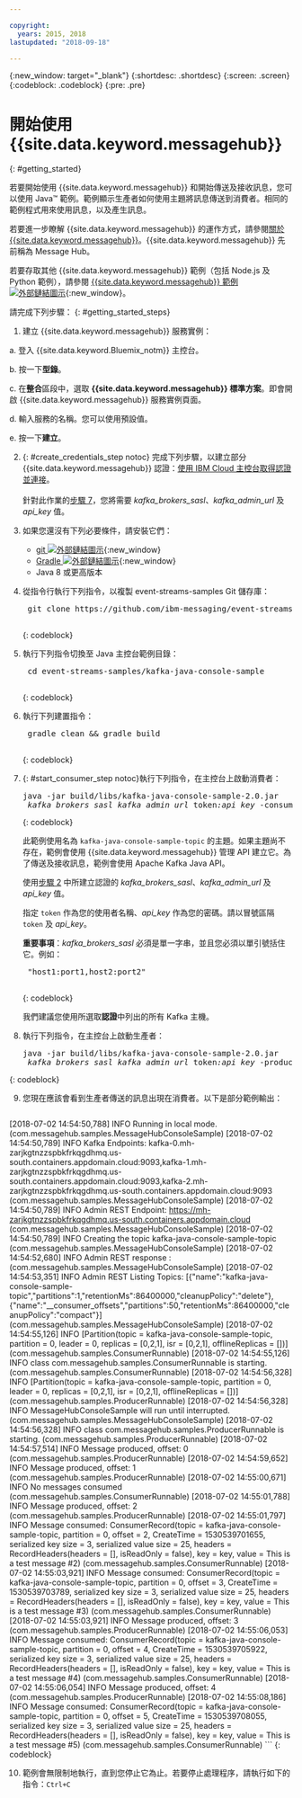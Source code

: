```yaml
---

copyright:
  years: 2015, 2018
lastupdated: "2018-09-18"

---
```


{:new_window: target="_blank"}
{:shortdesc: .shortdesc}
{:screen: .screen}
{:codeblock: .codeblock}
{:pre: .pre}

# 開始使用 {{site.data.keyword.messagehub}} 
{: #getting_started}

若要開始使用 {{site.data.keyword.messagehub}} 和開始傳送及接收訊息，您可以使用 Java™ 範例。範例顯示生產者如何使用主題將訊息傳送到消費者。相同的範例程式用來使用訊息，以及產生訊息。

若要進一步瞭解 {{site.data.keyword.messagehub}} 的運作方式，請參閱[關於 {{site.data.keyword.messagehub}}](/docs/services/EventStreams/eventstreams010.html)。{{site.data.keyword.messagehub}} 先前稱為 Message Hub。

若要存取其他 {{site.data.keyword.messagehub}} 範例（包括 Node.js 及 Python 範例），請參閱 [{{site.data.keyword.messagehub}} 範例 ![外部鏈結圖示](../../icons/launch-glyph.svg "外部鏈結圖示")](https://github.com/ibm-messaging/event-streams-samples){:new_window}。

<!-- 11/01/18 - Karen - removing diagram as requested by James
![Java sample overview diagram](getting_started_sample.gif "Overview diagram of Java sample showing the flow of messages.")
-->

請完成下列步驟：
{: #getting_started_steps}
 
1. 建立 {{site.data.keyword.messagehub}} 服務實例：

  a. 登入 {{site.data.keyword.Bluemix_notm}} 主控台。 
  
  b. 按一下**型錄**。
  
  c. 在**整合**區段中，選取 **{{site.data.keyword.messagehub}} 標準方案**。即會開啟 {{site.data.keyword.messagehub}} 服務實例頁面。
  
  d. 輸入服務的名稱。您可以使用預設值。
  
  e. 按一下**建立**。

2. {: #create_credentials_step notoc} 完成下列步驟，以建立部分 {{site.data.keyword.messagehub}} 認證：[使用 IBM Cloud 主控台取得認證並連接](/docs/services/EventStreams/eventstreams127.html#connect_standard_cf_console)。
   <br/>
   <br/>針對此作業的[步驟 7](/docs/services/EventStreams/index.html#start_consumer_step)，您將需要 *kafka_brokers_sasl*、*kafka_admin_url* 及 *api_key* 值。   

3. 如果您還沒有下列必要條件，請安裝它們：

    * [git ![外部鏈結圖示](../../icons/launch-glyph.svg "外部鏈結圖示")](https://git-scm.com/){:new_window}
	* [Gradle ![外部鏈結圖示](../../icons/launch-glyph.svg "外部鏈結圖示")](https://gradle.org/){:new_window}
    * Java 8 或更高版本
 
4. 從指令行執行下列指令，以複製 event-streams-samples Git 儲存庫：

    <pre class="pre">
    git clone https://github.com/ibm-messaging/event-streams-samples.git
    </pre>
	{: codeblock}

5. 執行下列指令切換至 Java 主控台範例目錄：

    <pre class="pre">
    cd event-streams-samples/kafka-java-console-sample
    </pre>
	{: codeblock}

6. 執行下列建置指令：

    <pre class="pre">
    gradle clean && gradle build
    </pre>
	{: codeblock}

7. {: #start_consumer_step notoc}執行下列指令，在主控台上啟動消費者：

    <pre class="pre">java -jar build/libs/kafka-java-console-sample-2.0.jar
	<var class="keyword varname">kafka_brokers_sasl</var> <var class="keyword varname">kafka_admin_url</var> token<var class="keyword varname">:api_key</var> -consumer</pre>
    {: codeblock}
    
    此範例使用名為 `kafka-java-console-sample-topic` 的主題。如果主題尚不存在，範例會使用 {{site.data.keyword.messagehub}} 管理 API 建立它。為了傳送及接收訊息，範例會使用 Apache Kafka Java API。

    使用[步驟 2](/docs/services/MessageHub/index.html#create_credentials_step) 中所建立認證的 *kafka_brokers_sasl*、*kafka_admin_url* 及 *api_key* 值。
	
	指定 <code>token</code> 作為您的使用者名稱、<var class="keyword varname">api_key</var> 作為您的密碼。請以冒號區隔 <code>token</code> 及 <var class="keyword varname">api_key</var>。
    
	**重要事項**：*kafka_brokers_sasl* 必須是單一字串，並且您必須以單引號括住它。例如：

    <pre class="pre">
    "host1:port1,host2:port2"
    </pre>
	{: codeblock}

    我們建議您使用所選取**認證**中列出的所有 Kafka 主機。

8. 執行下列指令，在主控台上啟動生產者：
   
    <pre class="pre">java -jar build/libs/kafka-java-console-sample-2.0.jar
	<var class="keyword varname">kafka_brokers_sasl</var> <var class="keyword varname">kafka_admin_url</var> token<var class="keyword varname">:api_key</var> -producer</pre>
 {: codeblock}
  
9. 您現在應該會看到生產者傳送的訊息出現在消費者。以下是部分範例輸出：

    ```
[2018-07-02 14:54:50,788] INFO Running in local mode. (com.messagehub.samples.MessageHubConsoleSample)
    [2018-07-02 14:54:50,789] INFO Kafka Endpoints: kafka-0.mh-zarjkgtnzzspbkfrkqgdhmq.us-south.containers.appdomain.cloud:9093,kafka-1.mh-zarjkgtnzzspbkfrkqgdhmq.us-south.containers.appdomain.cloud:9093,kafka-2.mh-zarjkgtnzzspbkfrkqgdhmq.us-south.containers.appdomain.cloud:9093 (com.messagehub.samples.MessageHubConsoleSample)
    [2018-07-02 14:54:50,789] INFO Admin REST Endpoint: https://mh-zarjkgtnzzspbkfrkqgdhmq.us-south.containers.appdomain.cloud (com.messagehub.samples.MessageHubConsoleSample)
    [2018-07-02 14:54:50,789] INFO Creating the topic kafka-java-console-sample-topic (com.messagehub.samples.MessageHubConsoleSample)
    [2018-07-02 14:54:52,680] INFO Admin REST response : (com.messagehub.samples.MessageHubConsoleSample)
    [2018-07-02 14:54:53,351] INFO Admin REST Listing Topics: [{"name":"kafka-java-console-sample-topic","partitions":1,"retentionMs":86400000,"cleanupPolicy":"delete"},{"name":"__consumer_offsets","partitions":50,"retentionMs":86400000,"cleanupPolicy":"compact"}] (com.messagehub.samples.MessageHubConsoleSample)
    [2018-07-02 14:54:55,126] INFO [Partition(topic = kafka-java-console-sample-topic, partition = 0, leader = 0, replicas = [0,2,1], isr = [0,2,1], offlineReplicas = [])] (com.messagehub.samples.ConsumerRunnable)
    [2018-07-02 14:54:55,126] INFO class com.messagehub.samples.ConsumerRunnable is starting. (com.messagehub.samples.ConsumerRunnable)
    [2018-07-02 14:54:56,328] INFO [Partition(topic = kafka-java-console-sample-topic, partition = 0, leader = 0, replicas = [0,2,1], isr = [0,2,1], offlineReplicas = [])] (com.messagehub.samples.ProducerRunnable)
    [2018-07-02 14:54:56,328] INFO MessageHubConsoleSample will run until interrupted. (com.messagehub.samples.MessageHubConsoleSample)
    [2018-07-02 14:54:56,328] INFO class com.messagehub.samples.ProducerRunnable is starting. (com.messagehub.samples.ProducerRunnable)
    [2018-07-02 14:54:57,514] INFO Message produced, offset: 0 (com.messagehub.samples.ProducerRunnable)
    [2018-07-02 14:54:59,652] INFO Message produced, offset: 1 (com.messagehub.samples.ProducerRunnable)
    [2018-07-02 14:55:00,671] INFO No messages consumed (com.messagehub.samples.ConsumerRunnable)
    [2018-07-02 14:55:01,788] INFO Message produced, offset: 2 (com.messagehub.samples.ProducerRunnable)
    [2018-07-02 14:55:01,797] INFO Message consumed: ConsumerRecord(topic = kafka-java-console-sample-topic, partition = 0, offset = 2, CreateTime = 1530539701655, serialized key size = 3, serialized value size = 25, headers = RecordHeaders(headers = [], isReadOnly = false), key = key, value = This is a test message #2) (com.messagehub.samples.ConsumerRunnable)
    [2018-07-02 14:55:03,921] INFO Message consumed: ConsumerRecord(topic = kafka-java-console-sample-topic, partition = 0, offset = 3, CreateTime = 1530539703789, serialized key size = 3, serialized value size = 25, headers = RecordHeaders(headers = [], isReadOnly = false), key = key, value = This is a test message #3) (com.messagehub.samples.ConsumerRunnable)
    [2018-07-02 14:55:03,921] INFO Message produced, offset: 3 (com.messagehub.samples.ProducerRunnable)
    [2018-07-02 14:55:06,053] INFO Message consumed: ConsumerRecord(topic = kafka-java-console-sample-topic, partition = 0, offset = 4, CreateTime = 1530539705922, serialized key size = 3, serialized value size = 25, headers = RecordHeaders(headers = [], isReadOnly = false), key = key, value = This is a test message #4) (com.messagehub.samples.ConsumerRunnable)
    [2018-07-02 14:55:06,054] INFO Message produced, offset: 4 (com.messagehub.samples.ProducerRunnable)
    [2018-07-02 14:55:08,186] INFO Message consumed: ConsumerRecord(topic = kafka-java-console-sample-topic, partition = 0, offset = 5, CreateTime = 1530539708055, serialized key size = 3, serialized value size = 25, headers = RecordHeaders(headers = [], isReadOnly = false), key = key, value = This is a test message #5) (com.messagehub.samples.ConsumerRunnable)
    ```
	{: codeblock}
	
10. 範例會無限制地執行，直到您停止它為止。若要停止處理程序，請執行如下的指令：<code>Ctrl+C</code>

<!-- 07/06/18 - Karen: removing until a newer version available
To watch a video that walks
you through getting a Java sample to run against {{site.data.keyword.messagehub}}, see [{{site.data.keyword.messagehub}} - Getting started with IBM's Kafka in the cloud ![External link icon](../../icons/launch-glyph.svg "External link icon")](https://www.youtube.com/watch?v=tt-bLtFzC_4){:new_window}.
-->



